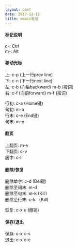 ```yaml
---
layout: post
date: 2017-12-11
title: emacs笔记
---
```


#### 标记说明

c-: Ctrl  
m-: Alt  

#### 移动光标

上: c-p (上一行prev line)  
下: c-n (下一行next line)  
左: c-b (向后backward) m-b (按词)  
右: c-f (向前forward) m-f  (按词)  

行初: c-a (Home键)  
句初: m-a  
行末: c-e (End键)  
句末: m-e  

#### 翻页

上翻页: m-v  
下翻页: c-v  
居中:   c-l  
	
#### 删除/恢复

删除单字: c-d (Del键)  
删除至词末: m-d  
删除至句末: m-k (Kill)  
删除至行末: c-k （Kill)

恢复: c-x u (撤销)

#### 保存/退出

保存: c-x c-s  
退出: c-x c-c

